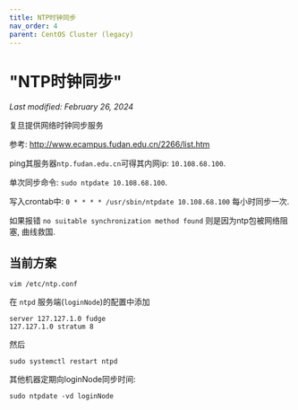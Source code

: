 ```yaml
---
title: NTP时钟同步
nav_order: 4
parent: CentOS Cluster (legacy)
---
```


# "NTP时钟同步"
*Last modified: February 26, 2024*

复旦提供网络时钟同步服务

参考: http://www.ecampus.fudan.edu.cn/2266/list.htm


ping其服务器`ntp.fudan.edu.cn`可得其内网ip: `10.108.68.100`.

单次同步命令: `sudo ntpdate 10.108.68.100`.

写入crontab中: `0 * * * * /usr/sbin/ntpdate 10.108.68.100` 每小时同步一次.

如果报错 `no suitable synchronization method found` 则是因为ntp包被网络阻塞, 曲线救国.

## 当前方案

~~~
vim /etc/ntp.conf
~~~

在 `ntpd` 服务端(`loginNode`)的配置中添加

~~~
server 127.127.1.0 fudge
127.127.1.0 stratum 8 
~~~

然后

~~~
sudo systemctl restart ntpd
~~~

其他机器定期向loginNode同步时间:

~~~
sudo ntpdate -vd loginNode
~~~
